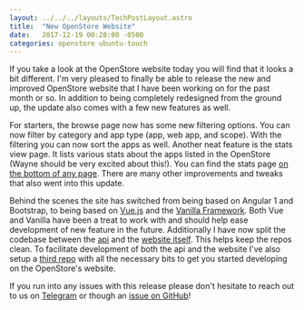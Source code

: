 ```yaml
---
layout: ../../../layouts/TechPostLayout.astro
title:  "New OpenStore Website"
date:   2017-12-19 00:28:00 -0500
categories: openstore ubuntu-touch
---
```


If you take a look at the OpenStore website today you will
find that it looks a bit different. I'm very pleased to finally
be able to release the new and improved OpenStore website
that I have been working on for the past month or so. In addition
to being completely redesigned from the ground up, the update
also comes with a few new features as well.

For starters, the browse page now has some new filtering options.
You can now filter by category and app type (app, web app, and scope).
With the filtering you can now sort the apps as well. Another neat
feature is the stats view page. It lists various stats about the apps listed
in the OpenStore (Wayne should be very excited about this!). You can
find the stats page [on the bottom of any page](https://open.uappexplorer.com/stats).
There are many other improvements and tweaks that also went into this update.

Behind the scenes the site has switched from being based on Angular 1 and
Bootstrap, to being based on [Vue.js](https://vuejs.org) and the
[Vanilla Framework](https://vanillaframework.io). Both Vue and Vanilla have been
a treat to work with and should help ease development of new feature in the future.
Additionally I have now split the codebase between the
[api](https://github.com/UbuntuOpenStore/openstore-api) and the
[website itself](https://github.com/UbuntuOpenStore/openstore-web). This helps
keep the repos clean. To facilitate development of both the api and the website
I've also setup a [third repo](https://github.com/UbuntuOpenStore/openstore-web-dev)
with all the necessary bits to get you started developing on the OpenStore's website.

If you run into any issues with this release please don't hesitate
to reach out to us on [Telegram](https://open.uappexplorer.com/telegram) or
though an [issue on GitHub](https://github.com/UbuntuOpenStore/openstore-meta/issues)!
